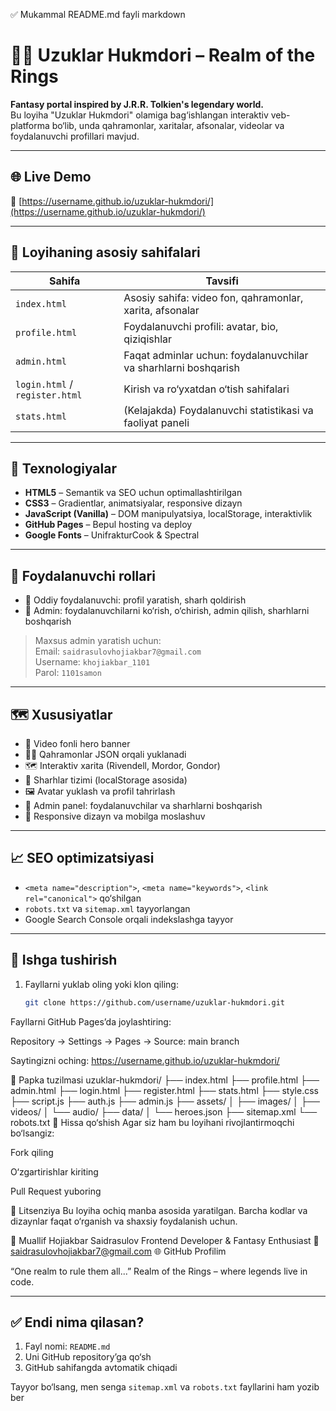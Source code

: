 ✅ Mukammal README.md fayli
markdown
# 🧙‍♂️ Uzuklar Hukmdori – Realm of the Rings

**Fantasy portal inspired by J.R.R. Tolkien's legendary world.**  
Bu loyiha "Uzuklar Hukmdori" olamiga bag‘ishlangan interaktiv veb-platforma bo‘lib, unda qahramonlar, xaritalar, afsonalar, videolar va foydalanuvchi profillari mavjud.

---

## 🌐 Live Demo

🔗 [https://username.github.io/uzuklar-hukmdori/](https://username.github.io/uzuklar-hukmdori/)

---

## 📁 Loyihaning asosiy sahifalari

| Sahifa | Tavsifi |
|--------|---------|
| `index.html` | Asosiy sahifa: video fon, qahramonlar, xarita, afsonalar |
| `profile.html` | Foydalanuvchi profili: avatar, bio, qiziqishlar |
| `admin.html` | Faqat adminlar uchun: foydalanuvchilar va sharhlarni boshqarish |
| `login.html` / `register.html` | Kirish va ro‘yxatdan o‘tish sahifalari |
| `stats.html` | (Kelajakda) Foydalanuvchi statistikasi va faoliyat paneli |

---

## 🧩 Texnologiyalar

- **HTML5** – Semantik va SEO uchun optimallashtirilgan
- **CSS3** – Gradientlar, animatsiyalar, responsive dizayn
- **JavaScript (Vanilla)** – DOM manipulyatsiya, localStorage, interaktivlik
- **GitHub Pages** – Bepul hosting va deploy
- **Google Fonts** – UnifrakturCook & Spectral

---

## 🔐 Foydalanuvchi rollari

- 👤 Oddiy foydalanuvchi: profil yaratish, sharh qoldirish
- 👑 Admin: foydalanuvchilarni ko‘rish, o‘chirish, admin qilish, sharhlarni boshqarish

> Maxsus admin yaratish uchun:  
> Email: `saidrasulovhojiakbar7@gmail.com`  
> Username: `khojiakbar_1101`  
> Parol: `1101samon`

---

## 🗺️ Xususiyatlar

- 🎥 Video fonli hero banner
- 🧝‍♂️ Qahramonlar JSON orqali yuklanadi
- 🗺️ Interaktiv xarita (Rivendell, Mordor, Gondor)
- 💬 Sharhlar tizimi (localStorage asosida)
- 🖼️ Avatar yuklash va profil tahrirlash
- 🔐 Admin panel: foydalanuvchilar va sharhlarni boshqarish
- 🌈 Responsive dizayn va mobilga moslashuv

---

## 📈 SEO optimizatsiyasi

- `<meta name="description">`, `<meta name="keywords">`, `<link rel="canonical">` qo‘shilgan
- `robots.txt` va `sitemap.xml` tayyorlangan
- Google Search Console orqali indekslashga tayyor

---

## 🚀 Ishga tushirish

1. Fayllarni yuklab oling yoki klon qiling:
   ```bash
   git clone https://github.com/username/uzuklar-hukmdori.git
Fayllarni GitHub Pages’da joylashtiring:

Repository → Settings → Pages → Source: main branch

Saytingizni oching: https://username.github.io/uzuklar-hukmdori/

📂 Papka tuzilmasi
uzuklar-hukmdori/
├── index.html
├── profile.html
├── admin.html
├── login.html
├── register.html
├── stats.html
├── style.css
├── script.js
├── auth.js
├── admin.js
├── assets/
│   ├── images/
│   ├── videos/
│   └── audio/
├── data/
│   └── heroes.json
├── sitemap.xml
└── robots.txt
🤝 Hissa qo‘shish
Agar siz ham bu loyihani rivojlantirmoqchi bo‘lsangiz:

Fork qiling

O‘zgartirishlar kiriting

Pull Request yuboring

📜 Litsenziya
Bu loyiha ochiq manba asosida yaratilgan. Barcha kodlar va dizaynlar faqat o‘rganish va shaxsiy foydalanish uchun.

💬 Muallif
Hojiakbar Saidrasulov Frontend Developer & Fantasy Enthusiast 📧 saidrasulovhojiakbar7@gmail.com 🌐 GitHub Profilim

“One realm to rule them all...” Realm of the Rings – where legends live in code.


---

## ✅ Endi nima qilasan?

1. Fayl nomi: `README.md`
2. Uni GitHub repository’ga qo‘sh
3. GitHub sahifangda avtomatik chiqadi

Tayyor bo‘lsang, men senga `sitemap.xml` va `robots.txt` fayllarini ham yozib ber
